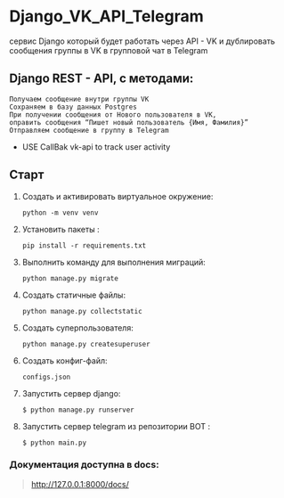 # Django_VK_API_Telegram
сервис Django который будет работать через API - VK и дублировать сообщения группы в VK в групповой чат в Telegram


Django REST - API, с методами:
-
    Получаем сообщение внутри группы VK
    Сохраняем в базу данных Postgres
    При получении сообщения от Нового пользователя в VK,  
    оправить сообщения “Пишет новый пользователь {Имя, Фамилия}”
    Отправляем сообщение в группу в Telegram

- USE CallBak vk-api to track user activity


## Старт

1. Создать и активировать виртуальное окружение:

    `python -m venv venv`

2. Установить пакеты :

    `pip install -r requirements.txt`

3. Выполнить команду для выполнения миграций:

    `python manage.py migrate`

4. Создать статичные файлы: 

    `python manage.py collectstatic`

5. Создать суперпользователя:

    `python manage.py createsuperuser`

6. Создать конфиг-файл:

    `configs.json`

7. Запустить сервер django:
    
    `$ python manage.py runserver`

8. Запустить сервер telegram из репозитории BOT :
    
    `$ python main.py`

### Документация доступна в docs:
> http://127.0.0.1:8000/docs/

